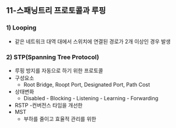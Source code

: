 ## 11-스패닝트리 프로토콜과 루핑
### 1) Looping
- 같은 네트워크 대역 대에서 스위치에 연결된 경로가 2개 이상인 경우 발생
### 2) STP(Spanning Tree Protocol)
- 루핑 방지를 자동으로 하기 위한 프로토콜
- 구성요소
    - Root Bridge, Roopt Port, Designated Port, Path Cost
- 상태변화
    - Disabled - Blocking - Listening - Learning - Forwarding
- RSTP
    -컨버전스 타임을 개선한
- MST
    - 부하를 줄이고 효율적 관리를 위한 